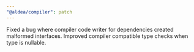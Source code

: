 ```yaml
---
"@aldea/compiler": patch
---
```


Fixed a bug where compiler code writer for dependencies created malformed interfaces.
Improved compiler compatible type checks when type is nullable.
